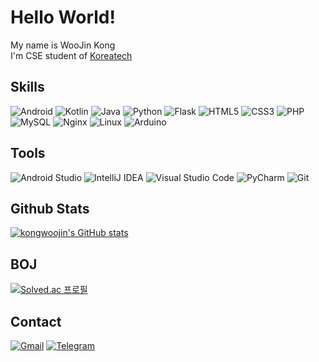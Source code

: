 # Hello World!
My name is WooJin Kong  
I'm CSE student of [Koreatech](https://www.koreatech.ac.kr/)

## Skills
![Android](https://img.shields.io/badge/Android-3DDC84.svg?&style=for-the-badge&logo=Android&logoColor=white)
![Kotlin](https://img.shields.io/badge/Kotlin-7F52FF.svg?&style=for-the-badge&logo=Kotlin&logoColor=white)
![Java](https://img.shields.io/badge/Java-FFFFFF.svg?&style=for-the-badge&logo=OpenJDK&logoColor=black)
![Python](https://img.shields.io/badge/Python-3776AB.svg?&style=for-the-badge&logo=Python&logoColor=white)
![Flask](https://img.shields.io/badge/Flask-000000.svg?&style=for-the-badge&logo=Flask&logoColor=white)
![HTML5](https://img.shields.io/badge/HTML5-E34F26.svg?&style=for-the-badge&logo=HTML5&logoColor=white)
![CSS3](https://img.shields.io/badge/CSS3-1572B6.svg?&style=for-the-badge&logo=CSS3&logoColor=white)
![PHP](https://img.shields.io/badge/PHP-777BB4.svg?&style=for-the-badge&logo=PHP&logoColor=white)
![MySQL](https://img.shields.io/badge/MySQL-4479A1.svg?&style=for-the-badge&logo=MySQL&logoColor=white)
![Nginx](https://img.shields.io/badge/Nginx-009639.svg?&style=for-the-badge&logo=Nginx&logoColor=white)
![Linux](https://img.shields.io/badge/Linux-FCC624.svg?&style=for-the-badge&logo=Linux&logoColor=white)
![Arduino](https://img.shields.io/badge/Arduino-00979D.svg?&style=for-the-badge&logo=Arduino&logoColor=white)

## Tools
![Android Studio](https://img.shields.io/badge/Android_Studio-3DDC84.svg?&style=for-the-badge&logo=AndroidStudio&logoColor=white)
![IntelliJ IDEA](https://img.shields.io/badge/IntelliJ_IDEA-000000.svg?&style=for-the-badge&logo=IntelliJIDEA&logoColor=white)
![Visual Studio Code](https://img.shields.io/badge/Visual_Studio_Code-007ACC.svg?&style=for-the-badge&logo=VisualStudioCode&logoColor=white)
![PyCharm](https://img.shields.io/badge/PyCharm-000000.svg?&style=for-the-badge&logo=PyCharm&logoColor=white)
![Git](https://img.shields.io/badge/Git-F05032.svg?&style=for-the-badge&logo=Git&logoColor=white)

## Github Stats
[![kongwoojin's GitHub stats](https://github-readme-stats.vercel.app/api?username=kongwoojin&count_private=true&show_icons=true)](https://github.com/anuraghazra/github-readme-stats)

## BOJ
[![Solved.ac 프로필](http://mazassumnida.wtf/api/v2/generate_badge?boj=kongjak)](https://solved.ac/kongjak)

## Contact
[![Gmail](https://img.shields.io/badge/Gmail-EA4335.svg?&style=for-the-badge&logo=Gmail&logoColor=white)](mailto:kongwoojin03@gmail.com)
[![Telegram](https://img.shields.io/badge/Telegram-26A5E4.svg?&style=for-the-badge&logo=Gmail&logoColor=white)](https://t.me/Kongjak)